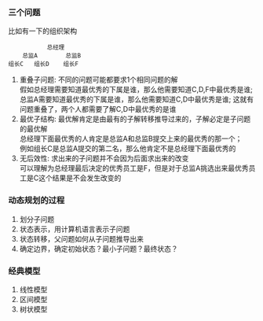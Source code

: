 ### 三个问题
比如有一下的组织架构
```
           总经理
    总监A        总监B
组长C   组长D    组长F        
```
1. 重叠子问题: 不同的问题可能都要求1个相同问题的解   
假如总经理需要知道最优秀的下属是谁，那么他需要知道C,D,F中最优秀是谁;
总监A需要知道最优秀的下属是谁，那么他需要知道C,D中最优秀是谁;
这就有问题重叠了，两个人都需要了解C,D中最优秀的是谁
2. 最优子结构: 最优解肯定是由最有的子解转移推导过来的，子解必定是子问题的最优解   
总经理下面最优秀的人肯定是总监A和总监B提交上来的最优秀的那一个；   
例如组长C是总监A提交的第二名，那么他肯定不是总经理下面最优秀的
3. 无后效性: 求出来的子问题并不会因为后面求出来的改变   
可以理解为总经理最后决定的优秀员工是F，但是对于总监A挑选出来最优秀员工是C这个结果是不会发生改变的
### 动态规划的过程
1. 划分子问题
2. 状态表示，用计算机语言表示子问题
3. 状态转移，父问题如何从子问题推导出来
4. 确定边界，确定初始状态？最小子问题？最终状态？
### 经典模型
1. 线性模型
2. 区间模型
3. 树状模型